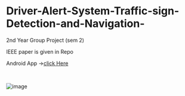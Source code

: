 # Driver-Alert-System-Traffic-sign-Detection-and-Navigation-
2nd Year Group Project (sem 2)

IEEE paper is given in Repo

Android App ->[click Here](https://drive.google.com/file/d/146w1_ijpoW9-ZJNDTa4Jtnlci1IwufmH/view)

<br>

![image](https://user-images.githubusercontent.com/45332512/130631380-f849cdaf-2488-41a8-b58d-dfa29c6c1ced.png)

